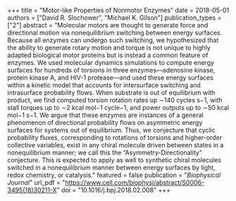 +++
title = "Motor-like Properties of Nonmotor Enzymes"
date = 2018-05-01
authors = ["David R. Slochower", "Michael K. Gilson"]
publication_types = ["2"]
abstract = "Molecular motors are thought to generate force and directional motion via nonequilibrium switching between energy surfaces. Because all enzymes can undergo such switching, we hypothesized that the ability to generate rotary motion and torque is not unique to highly adapted biological motor proteins but is instead a common feature of enzymes. We used molecular dynamics simulations to compute energy surfaces for hundreds of torsions in three enzymes—adenosine kinase, protein kinase A, and HIV-1 protease—and used these energy surfaces within a kinetic model that accounts for intersurface switching and intrasurface probability flows. When substrate is out of equilibrium with product, we find computed torsion rotation rates up ∼140 cycles s−1, with stall torques up to ∼2 kcal mol−1 cycle−1, and power outputs up to ∼50 kcal mol−1 s−1. We argue that these enzymes are instances of a general phenomenon of directional probability flows on asymmetric energy surfaces for systems out of equilibrium. Thus, we conjecture that cyclic probability fluxes, corresponding to rotations of torsions and higher-order collective variables, exist in any chiral molecule driven between states in a nonequilibrium manner; we call this the “Asymmetry-Directionality” conjecture. This is expected to apply as well to synthetic chiral molecules switched in a nonequilibrium manner between energy surfaces by light, redox chemistry, or catalysis."
featured = false
publication = "*Biophysical Journal*"
url_pdf = "https://www.cell.com/biophysj/abstract/S0006-3495(18)30211-X"
doi = "10.1016/j.bpj.2018.02.008"
+++

